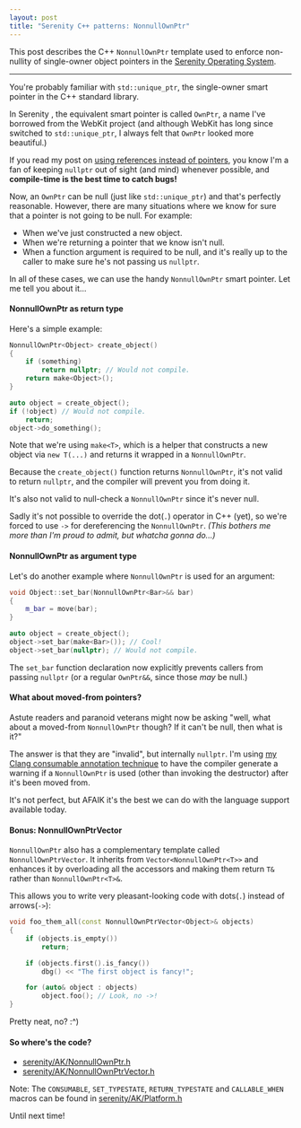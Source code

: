 ```yaml
---
layout: post
title: "Serenity C++ patterns: NonnullOwnPtr"
---
```


This post describes the C++ `NonnullOwnPtr` template used to enforce non-nullity of single-owner object pointers in the [Serenity Operating System](https://github.com/SerenityOS/serenity).

---

You're probably familiar with `std::unique_ptr`, the single-owner smart pointer in the C++ standard library.

In Serenity , the equivalent smart pointer is called `OwnPtr`, a name I've borrowed from the WebKit project (and although WebKit has long since switched to `std::unique_ptr`, I always felt that `OwnPtr` looked more beautiful.)

If you read my post on [using references instead of pointers](https://awesomekling.github.io/Serenity-C++-patterns-References-instead-of-Pointers/), you know I'm a fan of keeping `nullptr` out of sight (and mind) whenever possible, and **compile-time is the best time to catch bugs!**

Now, an `OwnPtr` can be null (just like `std::unique_ptr`) and that's perfectly reasonable. However, there are many situations where we know for sure that a pointer is not going to be null. For example:

* When we've just constructed a new object.
* When we're returning a pointer that we know isn't null.
* When a function argument is required to be null, and it's really up to the caller to make sure he's not passing us `nullptr`.

In all of these cases, we can use the handy `NonnullOwnPtr` smart pointer. Let me tell you about it...

#### NonnullOwnPtr as return type

Here's a simple example:

```cpp
NonnullOwnPtr<Object> create_object()
{
    if (something)
        return nullptr; // Would not compile.
    return make<Object>();
}

auto object = create_object();
if (!object) // Would not compile.
    return;
object->do_something();
```

Note that we're using `make<T>`, which is a helper that constructs a new object via `new T(...)` and returns it wrapped in a `NonnullOwnPtr`.

Because the `create_object()` function returns `NonnullOwnPtr`, it's not valid to return `nullptr`, and the compiler will prevent you from doing it.

It's also not valid to null-check a `NonnullOwnPtr` since it's never null.

Sadly it's not possible to override the dot(`.`) operator in C++ (yet), so we're forced to use `->` for dereferencing the `NonnullOwnPtr`. *(This bothers me more than I'm proud to admit, but whatcha gonna do...)*

#### NonnullOwnPtr as argument type

Let's do another example where `NonnullOwnPtr` is used for an argument:

```cpp
void Object::set_bar(NonnullOwnPtr<Bar>&& bar)
{
    m_bar = move(bar);
}

auto object = create_object();
object->set_bar(make<Bar>()); // Cool!
object->set_bar(nullptr); // Would not compile.
```

The `set_bar` function declaration now explicitly prevents callers from passing `nullptr` (or a regular `OwnPtr&&`, since those *may* be null.)

#### What about moved-from pointers?

Astute readers and paranoid veterans might now be asking "well, what about a moved-from `NonnullOwnPtr` though? If it can't be null, then what is it?"

The answer is that they are "invalid", but internally `nullptr`. I'm using [my Clang consumable annotation technique](https://awesomekling.github.io/Catching-use-after-move-bugs-with-Clang-consumed-annotations/) to have the compiler  generate a warning if a `NonnullOwnPtr` is used (other than invoking the destructor) after it's been moved from.

It's not perfect, but AFAIK it's the best we can do with the language support available today.

#### Bonus: NonnullOwnPtrVector

`NonnullOwnPtr` also has a complementary template called `NonnullOwnPtrVector`. It inherits from `Vector<NonnullOwnPtr<T>>` and enhances it by overloading all the accessors and making them return `T&` rather than `NonnullOwnPtr<T>&`.

This allows you to write very pleasant-looking code with dots(`.`) instead of arrows(`->`):

```cpp
void foo_them_all(const NonnullOwnPtrVector<Object>& objects)
{
    if (objects.is_empty())
        return;

    if (objects.first().is_fancy())
        dbg() << "The first object is fancy!";

    for (auto& object : objects)
        object.foo(); // Look, no ->!
}
```

Pretty neat, no? :^)

#### So where's the code?

* [serenity/AK/NonnullOwnPtr.h](https://github.com/SerenityOS/serenity/blob/master/AK/NonnullOwnPtr.h)
* [serenity/AK/NonnullOwnPtrVector.h](https://github.com/SerenityOS/serenity/blob/master/AK/NonnullOwnPtrVector.h)

Note: The `CONSUMABLE`, `SET_TYPESTATE`, `RETURN_TYPESTATE` and `CALLABLE_WHEN` macros can be found in [serenity/AK/Platform.h](https://github.com/SerenityOS/serenity/blob/master/AK/Platform.h)

Until next time!
